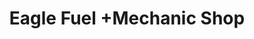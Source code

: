 ---
title: "Eagle Fuel +Mechanic Shop"
url: /hamtramck/eagle-fuel-mechanic-shop/
shop: convenience
---